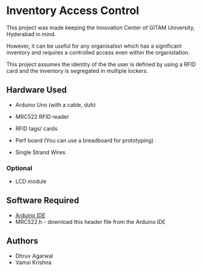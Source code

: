# Inventory Access Control
This project was made keeping the Innovation Center of GITAM University, Hyderabad in mind.

However, it can be useful for any organisation which has a significant inventory and requires a controlled access even within the organistation.

This project assumes the identity of the the user is defined by using a RFID card and the inventory is segregated in multiple lockers.

## Hardware Used

  - Arduino Uno (with a cable, duh)
  
  - MRC522 RFID reader
  
  - RFID tags/ cards
  
  - Perf board (You can use a breadboard for prototyping)
  
  - Single Strand Wires
  
  
  ### Optional
    
   - LCD module
    
  ## Software Required
  
   - [Arduino IDE](https://www.arduino.cc/en/Main/software)
   - MRC522.h - download this header file from the Arduino IDE
    
   ## Authors
   
   - Dhruv Agarwal
   - Vamsi Krishna
